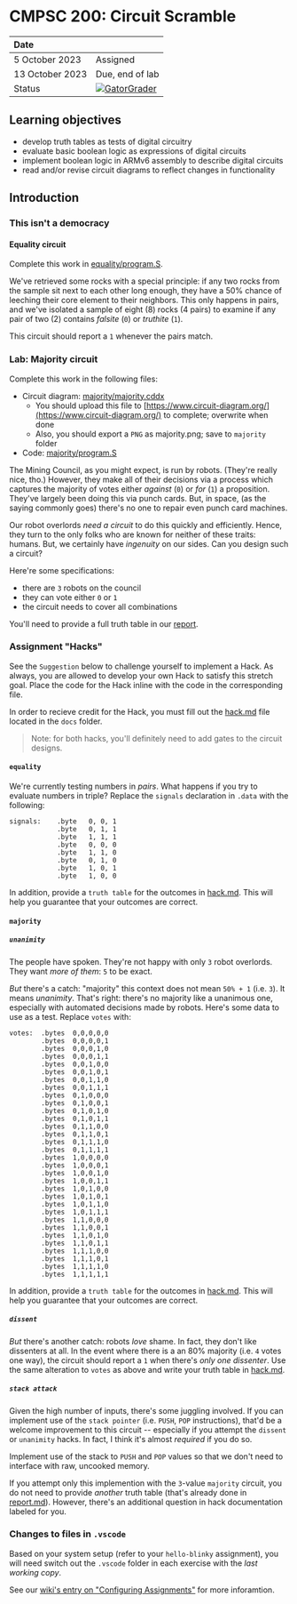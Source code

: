 # CMPSC 200: Circuit Scramble

| Date              |          |
|:------------------|:---------|
| 5 October 2023 | Assigned  |
| 13 October 2023| Due, end of lab       |
| Status           | [![GatorGrader](../../actions/workflows/main.yml/badge.svg)](../../actions/workflows/main.yml) |


## Learning objectives

* develop truth tables as tests of digital circuitry
* evaluate basic boolean logic as expressions of digital circuits
* implement boolean logic in ARMv6 assembly to describe digital circuits
* read and/or revise circuit diagrams to reflect changes in functionality

## Introduction

### This isn't a democracy

#### Equality circuit

Complete this work in [equality/program.S](equality/program.S).

We've retrieved some rocks with a special principle: if any two rocks from the sample sit next
to each other long enough, they have a 50% chance of leeching their core element to their neighbors. This only happens in pairs, and we've isolated a sample of eight (8) rocks (4 pairs) to examine if any pair of two (2) contains _falsite_ (`0`) or _truthite_ (`1`). 

This circuit should report a `1` whenever the pairs match.

### Lab: Majority circuit

Complete this work in the following files:

* Circuit diagram: [majority/majority.cddx](majority/majority.cddx)
  * You should upload this file to [https://www.circuit-diagram.org/](https://www.circuit-diagram.org/) to complete; overwrite when done
  * Also, you should export a `PNG` as majority.png; save to `majority` folder
* Code: [majority/program.S](majority/program.S)

The Mining Council, as you might expect, is run by robots. (They're really nice, tho.) However,
they make all of their decisions via a process which captures the majority of votes either _against_ (`0`) or _for_ (`1`) a proposition. They've largely been doing this via punch cards.
But, in space, (as the saying commonly goes) there's no one to repair even punch card machines.

Our robot overlords _need a circuit_ to do this quickly and efficiently. Hence, they turn to
the only folks who are known for neither of these traits: humans. But, we certainly have
_ingenuity_ on our sides. Can you design such a circuit?

Here're some specifications:

* there are `3` robots on the council
* they can vote either `0` or `1`
* the circuit needs to cover all combinations

You'll need to provide a full truth table in our [report](docks/report.md).

### Assignment "Hacks"

See the `Suggestion` below to challenge yourself to implement a Hack. As always, you are allowed to develop
your own Hack to satisfy this stretch goal. Place the code for the Hack inline with the code in the corresponding
file.

In order to recieve credit for the Hack, you must fill out the [hack.md](docs/hack.md) file located in the
`docs` folder.

> Note: for both hacks, you'll definitely need to add gates to the circuit designs.

#### `equality`

We're currently testing numbers in _pairs_. What happens if you try to evaluate numbers in triple? Replace the `signals` declaration in 
`.data` with the following:

```assembly
signals:    .byte   0, 0, 1
            .byte   0, 1, 1
            .byte   1, 1, 1
            .byte   0, 0, 0
            .byte   1, 1, 0
            .byte   0, 1, 0
            .byte   1, 0, 1
            .byte   1, 0, 0
```

In addition, provide a `truth table` for the outcomes in [hack.md](docks/hack.md). This will help you guarantee that your outcomes are correct.

#### `majority`

##### `unanimity`

The people have spoken. They're not happy with only `3` robot overlords. They want _more of them_: `5` to be exact.

_But_ there's a catch: "majority" this context does not mean `50% + 1` (i.e. `3`). It means _unanimity_. That's right: there's no majority like a unanimous one, especially with automated decisions made by robots. Here's some data to use as a test. Replace `votes` with:

```assembly
votes:  .bytes  0,0,0,0,0
        .bytes  0,0,0,0,1
        .bytes  0,0,0,1,0
        .bytes  0,0,0,1,1
        .bytes  0,0,1,0,0
        .bytes  0,0,1,0,1
        .bytes  0,0,1,1,0
        .bytes  0,0,1,1,1
        .bytes  0,1,0,0,0
        .bytes  0,1,0,0,1
        .bytes  0,1,0,1,0
        .bytes  0,1,0,1,1
        .bytes  0,1,1,0,0
        .bytes  0,1,1,0,1
        .bytes  0,1,1,1,0
        .bytes  0,1,1,1,1
        .bytes  1,0,0,0,0
        .bytes  1,0,0,0,1
        .bytes  1,0,0,1,0
        .bytes  1,0,0,1,1
        .bytes  1,0,1,0,0
        .bytes  1,0,1,0,1
        .bytes  1,0,1,1,0
        .bytes  1,0,1,1,1
        .bytes  1,1,0,0,0
        .bytes  1,1,0,0,1
        .bytes  1,1,0,1,0
        .bytes  1,1,0,1,1
        .bytes  1,1,1,0,0
        .bytes  1,1,1,0,1
        .bytes  1,1,1,1,0
        .bytes  1,1,1,1,1
```

In addition, provide a `truth table` for the outcomes in [hack.md](docks/hack.md). This will help you guarantee that your outcomes are correct.

##### `dissent`

_But_ there's another catch: robots _love_ shame. In fact, they don't like dissenters at all. In the event where there is a an 80% majority (i.e. `4` votes one way), the circuit should report a `1` when there's _only one dissenter_. Use the same alteration to `votes` as above and write your truth table in [hack.md](docks/hack.md).

##### `stack attack`

Given the high number of inputs, there's some juggling involved. If you can implement use of the `stack pointer` (i.e. `PUSH`, `POP` instructions), that'd be a welcome improvement to this circuit -- especially if you attempt the `dissent` or `unanimity` hacks. In fact, I think it's almost _required_ if you do so.

Implement use of the stack to `PUSH` and `POP` values so that we don't need to interface with raw, uncooked memory.

If you attempt only this implemention with the `3`-value `majority` circuit, you do not need to provide _another_ truth table (that's already done in [report.md](docks/report.md)). However, there's an additional question in hack documentation labeled for you.

### Changes to files in `.vscode`

Based on your system setup (refer to your `hello-blinky` assignment), you will need switch out the `.vscode` folder in each exercise with the _last working copy_.

See our [wiki's entry  on "Configuring Assignments"](https://github.com/allegheny-college-cmpsc-200-fall-2023/course-materials/wiki/03-Configuring-Assignments)
for more inforamtion.
